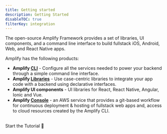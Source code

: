 ```yaml
---
title: Getting started
description: Getting Started
disableTOC: true
filterKey: integration
---
```


The open-source Amplify Framework provides a set of libraries, UI components, and a command line interface to build fullstack iOS, Android, Web, and React Native apps.

Amplify has the following products:
- **Amplify [CLI](../cli)** - Configure all the services needed to power your backend through a simple command line interface.
- **Amplify [Libraries](../lib)** - Use case-centric libraries to integrate your app code with a backend using declarative interfaces.
- **Amplify UI components** - UI libraries for React, React Native, Angular, Ionic and Vue.
- **Amplify [Console](https://console.aws.amazon.com/amplify)** - an AWS service that provides a git-based workflow for continuous deployment & hosting of fullstack web apps and, access to cloud resources created by the Amplify CLI.

<inline-fragment integration="ios" src="~/start/getting-started/fragments/ios/build.md"></inline-fragment>
<inline-fragment integration="android" src="~/start/getting-started/fragments/android/build.md"></inline-fragment>
<inline-fragment integration="js" src="~/start/getting-started/fragments/vanillajs/build.md"></inline-fragment>
<inline-fragment integration="react" src="~/start/getting-started/fragments/react/build.md"></inline-fragment>
<inline-fragment integration="react-native" src="~/start/getting-started/fragments/reactnative/build.md"></inline-fragment>
<inline-fragment integration="angular" src="~/start/getting-started/fragments/angular/build.md"></inline-fragment>
<inline-fragment integration="ionic" src="~/start/getting-started/fragments/ionic/build.md"></inline-fragment>
<inline-fragment integration="vue" src="~/start/getting-started/fragments/vue/build.md"></inline-fragment>

<br />
<docs-internal-link-button href="~/start/getting-started/installation.md">
  <span slot="text">Start the Tutorial 🚀</span>
</docs-internal-link-button>


